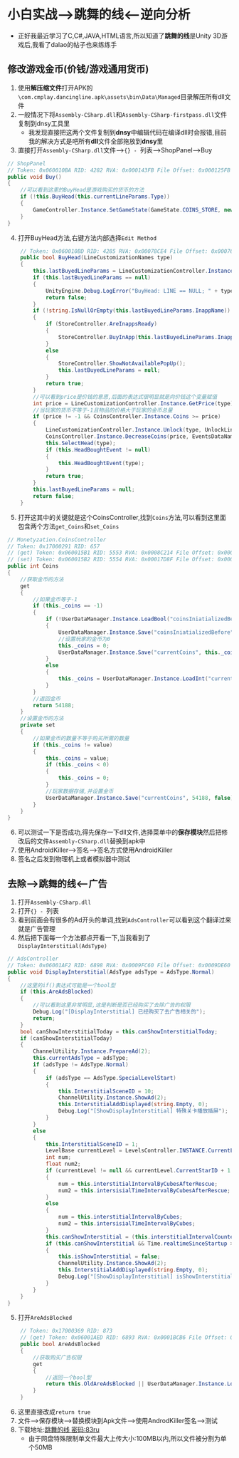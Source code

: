# 小白实战-->跳舞的线<--逆向分析
* 正好我最近学习了C,C#,JAVA,HTML语言,所以知道了**跳舞的线**是Unity 3D游戏后,我看了dalao的帖子也来练练手
## 修改游戏金币(价钱/游戏通用货币)
1. 使用**解压缩文件**打开APK的``\com.cmplay.dancingline.apk\assets\bin\Data\Managed``目录解压所有dll文件
2. 一般情况下将``Assembly-CSharp.dll``和``Assembly-CSharp-firstpass.dll``文件复制到dnsy工具里
	* 我发现直接把这两个文件复制到**dnsy**中编辑代码在编译dll时会报错,目前我的解决方式是吧所有**dll**文件全部拖放到**dnsy**里
3. 直接打开``Assembly-CSharp.dll``文件-->``{} - ``列表-->ShopPanel-->Buy
``` C#
// ShopPanel
// Token: 0x060010BA RID: 4282 RVA: 0x000143FB File Offset: 0x000125FB
public void Buy()
{
	//可以看到这里的BuyHead是游戏购买的货币的方法
	if (!this.BuyHead(this.currentLineParams.Type))
	{
		GameController.Instance.SetGameState(GameState.COINS_STORE, new object[0]);
	}
}	
```
4. 打开BuyHead方法,右键方法内部选择``Edit Method``
``` C#
	// Token: 0x060010BD RID: 4285 RVA: 0x00078CE4 File Offset: 0x00076EE4
	public bool BuyHead(LineCustomizationNames type)
	{
		this.lastBuyedLineParams = LineCustomizationController.Instance.GetLineParams(type);
		if (this.lastBuyedLineParams == null)
		{
			UnityEngine.Debug.LogError("BuyHead: LINE == NULL; " + type.ToString());
			return false;
		}
		if (!string.IsNullOrEmpty(this.lastBuyedLineParams.InappName))
		{
			if (StoreController.AreInappsReady)
			{
				StoreController.BuyInApp(this.lastBuyedLineParams.InappName, false);
			}
			else
			{
				StoreController.ShowNotAvailablePopUp();
				this.lastBuyedLineParams = null;
			}
			return true;
		}
		//可以看到price是价钱的意思,后面的表达式很明显就是向价钱这个变量赋值
		int price = LineCustomizationController.Instance.GetPrice(type);
		//当玩家的货币不等于-1且物品的价格大于玩家的金币总量
		if (price != -1 && CoinsController.Instance.Coins >= price)
		{
			LineCustomizationController.Instance.Unlock(type, UnlockLineSource.Coins);
			CoinsController.Instance.DecreaseCoins(price, EventsDataNames.CurrencyFields.ConsumeSources.BuySkin, true);
			this.SelectHead(type);
			if (this.HeadBoughtEvent != null)
			{
				this.HeadBoughtEvent(type);
			}
			return true;
		}
		this.lastBuyedLineParams = null;
		return false;
	}
```
5. 打开这其中的关键就是这个CoinsController,找到``Coins``方法,可以看到这里面包含两个方法``get_Coins``和``set_Coins``
``` C#
// Monetyzation.CoinsController
// Token: 0x17000291 RID: 657
// (get) Token: 0x060015B1 RID: 5553 RVA: 0x0008C214 File Offset: 0x0008A414
// (set) Token: 0x060015B2 RID: 5554 RVA: 0x00017D8F File Offset: 0x00015F8F
public int Coins
{
	//获取金币的方法
	get
	{
		//如果金币等于-1
		if (this._coins == -1)
		{
			if (!UserDataManager.Instance.LoadBool("coinsIniatializedBefore", false, false))
			{
				UserDataManager.Instance.Save("coinsIniatializedBefore", true, false);
				//设置玩家的金币为0
				this._coins = 0;
				UserDataManager.Instance.Save("currentCoins", this._coins, false);
			}
			else
			{
				this._coins = UserDataManager.Instance.LoadInt("currentCoins", 0, false);
			}
		}
		//返回金币
		return 54188;
	}
	//设置金币的方法
	private set
	{
		//如果金币的数量不等于购买所需的数量
		if (this._coins != value)
		{
			this._coins = value;
			if (this._coins < 0)
			{
				this._coins = 0;
			}
			//玩家数据存储,并设置金币
			UserDataManager.Instance.Save("currentCoins", 54188, false);
		}
	}
}
```
6. 可以测试一下是否成功,得先保存一下dll文件,选择菜单中的**保存模块**然后把修改后的文件``Assembly-CSharp.dll``替换到apk中
7. 使用AndroidKiller-->签名-->签名方式使用AndroidKiller
8. 签名之后发到物理机上或者模拟器中测试
## 去除-->跳舞的线<--广告
1. 打开``Assembly-CSharp.dll``
2. 打开``{} - ``列表
3. 看到前面会有很多的Ad开头的单词,找到``AdsController``可以看到这个翻译过来就是广告管理
4. 然后把下面每一个方法都点开看一下,当我看到了``DisplayInterstitial(AdsType)``
``` C#
// AdsController
// Token: 0x06001AF2 RID: 6898 RVA: 0x0009FC60 File Offset: 0x0009DE60
public void DisplayInterstitial(AdsType adsType = AdsType.Normal)
{
	//这里的if()表达式可能是一个bool型
	if (this.AreAdsBlocked)
	{
		//可以看到这里非常明显,这是判断是否已经购买了去除广告的权限
		Debug.Log("[DisplayInterstitial] 已经购买了去广告相关的");
		return;
	}
	bool canShowInterstitialToday = this.canShowInterstitialToday;
	if (canShowInterstitialToday)
	{
		ChannelUtility.Instance.PrepareAd(2);
		this.currentAdsType = adsType;
		if (adsType != AdsType.Normal)
		{
			if (adsType == AdsType.SpecialLevelStart)
			{
				this.InterstitialSceneID = 10;
				ChannelUtility.Instance.ShowAd(2);
				this.InterstitialAddDisplayed(string.Empty, 0);
				Debug.Log("[ShowDisplayInterstitial] 特殊关卡播放插屏");
			}
		}
		else
		{
			this.InterstitialSceneID = 1;
			LevelBase currentLevel = LevelsController.INSTANCE.CurrentLevel;
			int num;
			float num2;
			if (currentLevel != null && currentLevel.CurrentStarID + 1 > 0)
			{
				num = this.interstitialIntervalByCubesAfterRescue;
				num2 = this.intersisialTimeIntervalByCubesAfterRescue;
			}
			else
			{
				num = this.interstitialIntervalByCubes;
				num2 = this.intersisialTimeIntervalByCubes;
			}
			this.canShowInterstitial = (this.interstitialIntervalCounter >= num);
			if (this.canShowInterstitial && Time.realtimeSinceStartup >= this.lastTimeInterstitialShowed + num2)
			{
				this.isShowInterstitial = false;
				ChannelUtility.Instance.ShowAd(2);
				this.InterstitialAddDisplayed(string.Empty, 0);
				Debug.Log("[ShowDisplayInterstitial] isShowInterstitial = " + this.isShowInterstitial);
			}
		}
	}
}
```
5. 打开``AreAdsBlocked``
``` C#
	// Token: 0x17000369 RID: 873
	// (get) Token: 0x06001AED RID: 6893 RVA: 0x0001BCB6 File Offset: 0x00019EB6
	public bool AreAdsBlocked
	{
		//获取购买广告权限
		get
		{
			//返回一个bool型
			return this.OldAreAdsBlocked || UserDataManager.Instance.LoadBool("AreAdsBlockedNew", false, false) || UserDataManager.Instance.LoadBool("AreAdsBlockedTemporarily", false, false);
		}
	}
```
6. 这里直接改成``return true``
7. 文件-->保存模块-->替换模块到Apk文件-->使用AndrodKiller签名-->测试
8. 下载地址:[跳舞的线 密码:83ru](https://www.lanzous.com/b544977)
	* 由于网盘特殊限制单文件最大上传大小:100MB以内,所以文件被分割为单个50MB